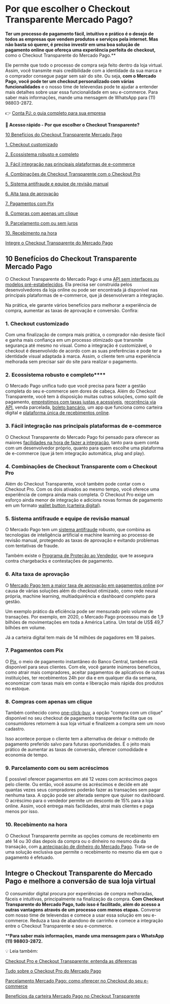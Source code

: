 # Por que escolher o Checkout Transparente Mercado Pago?

**Ter um processo de pagamento fácil, intuitivo e prático é o desejo de todos as empresas que vendem produtos e serviços pela internet. Mas não basta só querer, é preciso investir em uma boa solução de pagamento online que ofereça uma experiência perfeita de checkout,** como o Checkout Transparente do Mercado Pago.**

Ele permite que todo o processo de compra seja feito dentro da loja virtual. Assim, você transmite mais credibilidade com a identidade da sua marca e o comprador consegue pagar sem sair do site. Ou seja, **com o Mercado Pago, você pode ter um checkout personalizado com várias funcionalidades** e o nosso time de televendas pode te ajudar a entender mais detalhes sobre usar essa funcionalidade em seu e-commerce. Para saber mais informações, mande uma mensagem de WhatsApp para (11) 98803-2872.

👉 [Conta PJ: o guia completo para sua empresa](https://meubolso.mercadopago.com.br/guia-completo-para-conta-pj)

**💙 Acesso rápido - Por que escolher o Checkout Transparente?**

[10 Benefícios do Checkout Transparente Mercado Pago](#zero)

[1. Checkout customizado](#um)

[2. Ecossistema robusto e completo](#dois)

[3. Fácil integração nas principais plataformas de e-commerce](#tres)

[4. Combinações de Checkout Transparente com o Checkout Pro](#quatro)

[5. Sistema antifraude e equipe de revisão manual](#cinco)

[6. Alta taxa de aprovação](#seis)

[7. Pagamentos com Pix](#sete)

[8. Compras com apenas um clique](#oito)

[9. Parcelamento com ou sem juros](#nove)

[10. Recebimento na hora](#dez)

[](#onze)[Integre o Checkout Transparente do Mercado Pago](#onze)

[](#)
## 10 Benefícios do Checkout Transparente Mercado Pago

O Checkout Transparente do Mercado Pago é uma [API sem interfaces ou modelos pré-estabelecidos](https://www.mercadopago.com.br/developers/pt/guides/online-payments/checkout-api/introduction). Ela precisa ser construída pelos desenvolvedores da loja online ou pode ser encontrada já disponível nas principais plataformas de e-commerce, que já desenvolveram a integração.

Na prática, ele garante vários benefícios para melhorar a experiência de compra, aumentar as taxas de aprovação e conversão. Confira:

[](#)
### **1. Checkout customizado**

Com uma finalização de compra mais prática, o comprador não desiste fácil e ganha mais confiança em um processo otimizado que transmite segurança até mesmo no visual. Como a integração é customizável, o checkout é desenvolvido de acordo com as suas preferências e pode ter a identidade visual adaptada à marca. Assim, o cliente tem uma experiência melhorada sem precisar sair do site para realizar o pagamento.

[](#)
### **2.** **Ecossistema robusto e completo******

O Mercado Pago unifica tudo que você precisa para fazer a gestão completa do seu e-commerce sem dores de cabeça. Além do Checkout Transparente, você tem à disposição muitas outras soluções, como split de pagamento, [empréstimos com taxas justas e acessíveis](https://empreendedores.mercadopago.com.br/mercado-credito-tudo-sobre-financiamentos-para-o-seu-e-commerce), [recorrência via API](https://meubolso.mercadopago.com.br/como-a-api-robusta-e-flexivel-do-mercado-pago-beneficia-sua-plataforma-de-e-commerce), venda parcelada, [boleto bancário](https://empreendedores.mercadopago.com.br/como-cobrar-com-boleto-bancario-no-mercado-pago), um app que funciona como carteira digital e [plataforma única de recebimentos online](https://meubolso.mercadopago.com.br/qual-o-prazo-de-liberacao-do-dinheiro-em-transacoes-pelo-mercado-pago).

[](#)
### **3. Fácil integração nas principais plataformas de e-commerce**

O Checkout Transparente do Mercado Pago foi pensado para oferecer as maiores [facilidades na hora de fazer a integração](https://meubolso.mercadopago.com.br/melhorando-a-experiencia-de-desenvolvedores-com-a-integracao-simples-do-mercado-pago), tanto para quem conta com um desenvolvedor próprio, quanto para quem escolhe uma plataforma de e-commerce (que já tem integração automática, plug and play).

[](#)
### 4. Combinações de Checkout Transparente com o Checkout Pro

Além do Checkout Transparente, você também pode contar com o Checkout Pro. Com os dois ativados ao mesmo tempo, você oferece uma experiência de compra ainda mais completa. O Checkout Pro exige um esforço ainda menor de integração e adiciona novas formas de pagamento em um formato [wallet button (carteira digital)](https://meubolso.mercadopago.com.br/carteira-digital-mercado-pago-quais-beneficios-de-integra-la-no-checkout).

[](#)
### **5. Sistema antifraude e equipe de revisão manual**

O Mercado Pago tem um [sistema antifraude](https://conteudo.mercadopago.com.br/antifraude-mercado-pago-como-funciona-o-sistema-que-cuida-bem-do-seu-dinheiro) robusto, que combina as tecnologias de inteligência artificial e machine learning ao processo de revisão manual, protegendo as taxas de aprovação e evitando problemas com tentativas de fraude.

Também existe o [Programa de Proteção ao Vendedor](https://empreendedores.mercadopago.com.br/novo-programa-de-protecao-ao-vendedor-mais-facilidade-e-seguranca-para-seu-e-commerce), que te assegura contra chargebacks e contestações de pagamento.

[](#)
### **6. Alta taxa de aprovação**

O [Mercado Pago tem a maior taxa de aprovação em pagamentos online](https://conteudo.mercadopago.com.br/mercado-pago-maior-taxa-de-aprovacao-em-pagamentos-online) por causa de várias soluções além do checkout otimizado, como rede neural própria, machine learning, multiadquirência e dashboard completo para gestão.

Um exemplo prático da eficiência pode ser mensurado pelo volume de transações. Por exemplo, em 2020, o Mercado Pago processou mais de 1,9 bilhões de movimentações em toda a América Latina. Um total de US$ 49,7 bilhões em volume.

Já a carteira digital tem mais de 14 milhões de pagadores em 18 países.

[](#)
### **7. Pagamentos com Pix**

O [Pix](https://meubolso.mercadopago.com.br/o-pix-chegou-ao-checkout-transparente-do-mercado-pago), o meio de pagamento instantâneo do Banco Central, também está disponível para seus clientes. Com ele, você garante inúmeros benefícios, como atrair mais compradores, aceitar pagamentos de aplicativos de outras instituições, ter recebimentos 24h por dia e em qualquer dia da semana, economizar com taxas mais em conta e liberação mais rápida dos produtos no estoque.

[](#)
### **8. Compras com apenas um clique**

Também conhecido como [one-click-buy](https://meubolso.mercadopago.com.br/por-que-investir-em-metodos-one-click-buy-no-seu-e-commerce), a opção "compra com um clique" disponível no seu checkout de pagamento transparente facilita que os consumidores retornem à sua loja virtual e finalizem a compra sem um novo cadastro.

Isso acontece porque o cliente tem a alternativa de deixar o método de pagamento preferido salvo para futuras oportunidades. É o jeito mais prático de aumentar as taxas de conversão, oferecer comodidade e economia de tempo.

[](#)
### **9. Parcelamento com ou sem acréscimos**

É possível oferecer pagamentos em até 12 vezes com acréscimos pagos pelo cliente. Ou então, você assume os acréscimos e decide em até quantas vezes seus compradores poderão fazer as transações sem pagar nenhuma taxa. A opção pode ser alterada sempre que quiser no dashboard. O acréscimo para o vendedor permite um desconto de 15% para a loja online. Assim, você entrega mais facilidades, atrai mais clientes e paga menos por isso.

[](#)
### **10. Recebimento na hora**

O Checkout Transparente permite as opções comuns de recebimento em até 14 ou 30 dias depois da compra ou o dinheiro no mesmo dia da transação, com [a antecipação de dinheiro do Mercado Pago](https://meubolso.mercadopago.com.br/em-quais-tipos-de-transaces-posso-usar-o-d0-do-mercado-pago). Trata-se de uma solução exclusiva que permite o recebimento no mesmo dia em que o pagamento é efetuado.

[](#)
## Integre o Checkout Transparente do Mercado Pago e melhore a conversão de sua loja virtual

O consumidor digital procura por experiências de compra melhoradas, fáceis e intuitivas, principalmente na finalização da compra. **Com Checkout Transparente do Mercado Pago, tudo isso é facilitado, além do acesso a outras vantagens através de um processo com menos etapas.** Converse com nosso time de televendas e comece a usar essa solução em seu e-commerce. Reduza a taxa de abandono de carrinho e comece a integração entre o Checkout Transparente e seu e-commerce.

****Para saber mais informações, mande uma mensagem para o WhatsApp (11) 98803-2872.**

💡 Leia também:

[Checkout Pro e Checkout Transparente: entenda as diferenças](https://meubolso.mercadopago.com.br/checkout-mercado-pago-e-checkout-transparente-entenda-as-diferencas)

[Tudo sobre o Checkout Pro do Mercado Pago](https://meubolso.mercadopago.com.br/o-que-e-o-checkout-mercado-pago)

[Parcelamento Mercado Pago: como oferecer no Checkout do seu e-commerce](https://meubolso.mercadopago.com.br/como-oferecer-parcelamentos-sem-juros-no-mercado-pago)

[Benefícios da carteira Mercado Pago no Checkout Transparente](https://meubolso.mercadopago.com.br/beneficios-de-adicionar-a-carteira-mercado-pago-no-checkout-transparente)